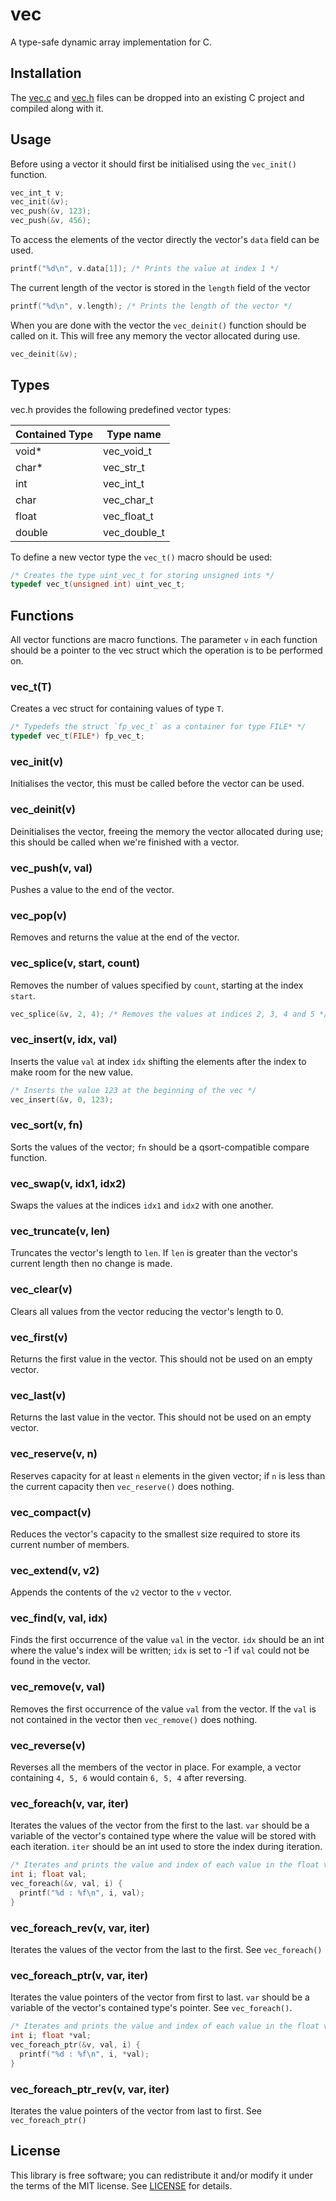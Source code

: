 # vec
A type-safe dynamic array implementation for C. 


## Installation 
The [vec.c](src/vec.c?raw=1) and [vec.h](src/vec.h?raw=1) files can be dropped
into an existing C project and compiled along with it.


## Usage
Before using a vector it should first be initialised using the `vec_init()`
function.
```c
vec_int_t v;
vec_init(&v);
vec_push(&v, 123);
vec_push(&v, 456);
```

To access the elements of the vector directly the vector's `data` field can be
used.
```c
printf("%d\n", v.data[1]); /* Prints the value at index 1 */
```

The current length of the vector is stored in the `length` field of the vector
```c
printf("%d\n", v.length); /* Prints the length of the vector */
```

When you are done with the vector the `vec_deinit()` function should be called
on it. This will free any memory the vector allocated during use.
```c
vec_deinit(&v);
```


## Types
vec.h provides the following predefined vector types:

Contained Type  | Type name
----------------|----------------------------------
void*           | vec_void_t
char*           | vec_str_t
int             | vec_int_t
char            | vec_char_t
float           | vec_float_t
double          | vec_double_t

To define a new vector type the `vec_t()` macro should be used:
```c
/* Creates the type uint_vec_t for storing unsigned ints */
typedef vec_t(unsigned int) uint_vec_t;
```


## Functions
All vector functions are macro functions. The parameter `v` in each function
should be a pointer to the vec struct which the operation is to be performed
on.

### vec\_t(T)
Creates a vec struct for containing values of type `T`.
```c
/* Typedefs the struct `fp_vec_t` as a container for type FILE* */
typedef vec_t(FILE*) fp_vec_t;
```

### vec\_init(v)
Initialises the vector, this must be called before the vector can be used. 

### vec\_deinit(v)
Deinitialises the vector, freeing the memory the vector allocated during use;
this should be called when we're finished with a vector.

### vec\_push(v, val)
Pushes a value to the end of the vector.

### vec\_pop(v)
Removes and returns the value at the end of the vector.

### vec\_splice(v, start, count)
Removes the number of values specified by `count`, starting at the index
`start`.
```c
vec_splice(&v, 2, 4); /* Removes the values at indices 2, 3, 4 and 5 */
```

### vec\_insert(v, idx, val)
Inserts the value `val` at index `idx` shifting the elements after the index
to make room for the new value.
```c
/* Inserts the value 123 at the beginning of the vec */
vec_insert(&v, 0, 123);
```

### vec\_sort(v, fn)
Sorts the values of the vector; `fn` should be a qsort-compatible compare
function.

### vec\_swap(v, idx1, idx2)
Swaps the values at the indices `idx1` and `idx2` with one another.

### vec\_truncate(v, len)
Truncates the vector's length to `len`. If `len` is greater than the vector's
current length then no change is made.

### vec\_clear(v)
Clears all values from the vector reducing the vector's length to 0.

### vec\_first(v)
Returns the first value in the vector. This should not be used on an empty
vector.

### vec\_last(v)
Returns the last value in the vector. This should not be used on an empty
vector.

### vec\_reserve(v, n)
Reserves capacity for at least `n` elements in the given vector;  if `n` is
less than the current capacity then `vec_reserve()` does nothing.

### vec\_compact(v)
Reduces the vector's capacity to the smallest size required to store its
current number of members.

### vec\_extend(v, v2)
Appends the contents of the `v2` vector to the `v` vector.

### vec\_find(v, val, idx)
Finds the first occurrence of the value `val` in the vector. `idx` should be an
int where the value's index will be written; `idx` is set to -1 if `val` could
not be found in the vector.

### vec\_remove(v, val)
Removes the first occurrence of the value `val` from the vector. If the `val`
is not contained in the vector then `vec_remove()` does nothing.

### vec\_reverse(v)
Reverses all the members of the vector in place. For example, a vector
containing `4, 5, 6` would contain `6, 5, 4` after reversing.

### vec\_foreach(v, var, iter)
Iterates the values of the vector from the first to the last. `var` should be a
variable of the vector's contained type where the value will be stored with
each iteration. `iter` should be an int used to store the index during
iteration.
```c
/* Iterates and prints the value and index of each value in the float vec */
int i; float val;
vec_foreach(&v, val, i) {
  printf("%d : %f\n", i, val);
}
```

### vec\_foreach\_rev(v, var, iter)
Iterates the values of the vector from the last to the first. See
`vec_foreach()`

### vec\_foreach\_ptr(v, var, iter)
Iterates the value pointers of the vector from first to last. `var` should be a
variable of the vector's contained type's pointer. See `vec_foreach()`.
```c
/* Iterates and prints the value and index of each value in the float vector */
int i; float *val;
vec_foreach_ptr(&v, val, i) {
  printf("%d : %f\n", i, *val);
}
```

### vec\_foreach\_ptr\_rev(v, var, iter)
Iterates the value pointers of the vector from last to first. See
`vec_foreach_ptr()`


## License
This library is free software; you can redistribute it and/or modify it under
the terms of the MIT license. See [LICENSE](LICENSE) for details.
